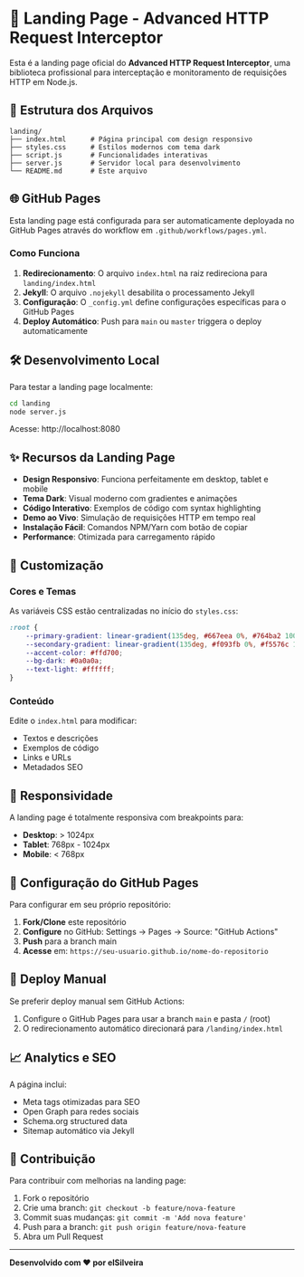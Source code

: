 # 🚀 Landing Page - Advanced HTTP Request Interceptor

Esta é a landing page oficial do **Advanced HTTP Request Interceptor**, uma biblioteca profissional para interceptação e monitoramento de requisições HTTP em Node.js.

## 📁 Estrutura dos Arquivos

```
landing/
├── index.html      # Página principal com design responsivo
├── styles.css      # Estilos modernos com tema dark
├── script.js       # Funcionalidades interativas
├── server.js       # Servidor local para desenvolvimento
└── README.md       # Este arquivo
```

## 🌐 GitHub Pages

Esta landing page está configurada para ser automaticamente deployada no GitHub Pages através do workflow em `.github/workflows/pages.yml`.

### Como Funciona

1. **Redirecionamento**: O arquivo `index.html` na raiz redireciona para `landing/index.html`
2. **Jekyll**: O arquivo `.nojekyll` desabilita o processamento Jekyll
3. **Configuração**: O `_config.yml` define configurações específicas para o GitHub Pages
4. **Deploy Automático**: Push para `main` ou `master` triggera o deploy automaticamente

## 🛠️ Desenvolvimento Local

Para testar a landing page localmente:

```bash
cd landing
node server.js
```

Acesse: http://localhost:8080

## ✨ Recursos da Landing Page

- **Design Responsivo**: Funciona perfeitamente em desktop, tablet e mobile
- **Tema Dark**: Visual moderno com gradientes e animações
- **Código Interativo**: Exemplos de código com syntax highlighting
- **Demo ao Vivo**: Simulação de requisições HTTP em tempo real
- **Instalação Fácil**: Comandos NPM/Yarn com botão de copiar
- **Performance**: Otimizada para carregamento rápido

## 🎨 Customização

### Cores e Temas
As variáveis CSS estão centralizadas no início do `styles.css`:

```css
:root {
    --primary-gradient: linear-gradient(135deg, #667eea 0%, #764ba2 100%);
    --secondary-gradient: linear-gradient(135deg, #f093fb 0%, #f5576c 100%);
    --accent-color: #ffd700;
    --bg-dark: #0a0a0a;
    --text-light: #ffffff;
}
```

### Conteúdo
Edite o `index.html` para modificar:
- Textos e descrições
- Exemplos de código
- Links e URLs
- Metadados SEO

## 📱 Responsividade

A landing page é totalmente responsiva com breakpoints para:
- **Desktop**: > 1024px
- **Tablet**: 768px - 1024px  
- **Mobile**: < 768px

## 🔧 Configuração do GitHub Pages

Para configurar em seu próprio repositório:

1. **Fork/Clone** este repositório
2. **Configure** no GitHub: Settings → Pages → Source: "GitHub Actions"
3. **Push** para a branch main
4. **Acesse** em: `https://seu-usuario.github.io/nome-do-repositorio`

## 🚀 Deploy Manual

Se preferir deploy manual sem GitHub Actions:

1. Configure o GitHub Pages para usar a branch `main` e pasta `/` (root)
2. O redirecionamento automático direcionará para `/landing/index.html`

## 📈 Analytics e SEO

A página inclui:
- Meta tags otimizadas para SEO
- Open Graph para redes sociais
- Schema.org structured data
- Sitemap automático via Jekyll

## 🤝 Contribuição

Para contribuir com melhorias na landing page:

1. Fork o repositório
2. Crie uma branch: `git checkout -b feature/nova-feature`
3. Commit suas mudanças: `git commit -m 'Add nova feature'`
4. Push para a branch: `git push origin feature/nova-feature`
5. Abra um Pull Request

---

**Desenvolvido com ❤️ por elSilveira** 